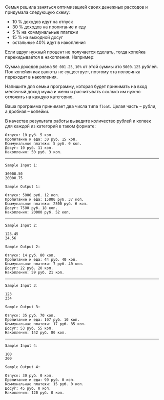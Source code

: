 Семья решила заняться оптимизацией своих денежных расходов и придумала следующую схему:

- 10 % доходов идут на отпуск
- 30 % доходов на пропитание и еду
- 5 % на коммунальные платежи
- 15 % на выходной досуг
- остальные 40% идут в накопления

Если вдруг нужный процент не получается сделать, тогда копейка перекидывается в накопления. Например:

Сумма доходов равна `50 001.25`, `10%` от этой суммы это `5000.125` рублей. Пол копейки как валюты не существует, поэтому эта половинка переходит в накопления.

Напишите для семьи программу, которая будет принимать на вход месячный доход мужа и жены и расчитывать сколько им нужно отложить на каждую категорию.

Ваша программа принимает два числа типа `float`. Целая часть – рубли, а дробная – копейки.

В качестве результата работы выведите количество рублей и копеек для каждой из категорий в таком формате:
```
Отпуск: 10 руб. 5 коп.
Пропитание и еда: 30 руб. 15 коп.
Коммунальные платежи: 5 руб. 0 коп.
Досуг: 10 руб. 11 коп.
Накопления: 50 руб. 3 коп.
```
___
```
Sample Input 1:

30000.50
20000.75
```
```
Sample Output 1:

Отпуск: 5000 руб. 12 коп.
Пропитание и еда: 15000 руб. 37 коп.
Коммунальные платежи: 2500 руб. 6 коп.
Досуг: 7500 руб. 18 коп.
Накопления: 20000 руб. 52 коп.
```
___
```
Sample Input 2:

123.45
24.56
```
```
Sample Output 2:

Отпуск: 14 руб. 80 коп.
Пропитание и еда: 44 руб. 40 коп.
Коммунальные платежи: 7 руб. 40 коп.
Досуг: 22 руб. 20 коп.
Накопления: 59 руб. 21 коп.
```
___
```
Sample Input 3:

123
234
```
```
Sample Output 3:

Отпуск: 35 руб. 70 коп.
Пропитание и еда: 107 руб. 10 коп.
Коммунальные платежи: 17 руб. 85 коп.
Досуг: 53 руб. 55 коп.
Накопления: 142 руб. 80 коп.
```
___
```
Sample Input 4:

100
200
```
```
Sample Output 4:

Отпуск: 30 руб. 0 коп.
Пропитание и еда: 90 руб. 0 коп.
Коммунальные платежи: 15 руб. 0 коп.
Досуг: 45 руб. 0 коп.
Накопления: 120 руб. 0 коп.
```
